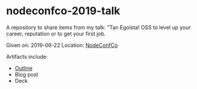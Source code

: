 # nodeconfco-2019-talk

A repository to share items from my talk:
"Tan Egoista! OSS to level up your career, reputation or to get your first job.

Given on: 2019-06-22 
Location: [NodeConfCo](https://colombia.nodeconf.com/)

Artifacts include:
  - [Outline](https://github.com/AndreaGriffiths11/nodeconfco-2019-talk/blob/master/outline.md)
  - Blog post
  - Deck
